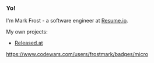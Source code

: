 ### Yo!

I'm Mark Frost - a software engineer at [Resume.io](https://resume.io/).

My own projects:
- [Released.at](https://released.at/) 



https://www.codewars.com/users/frostmark/badges/micro
